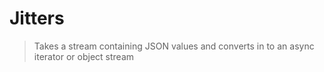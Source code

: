 # Jitters

> Takes a stream containing JSON values and converts in to an async iterator or object stream

